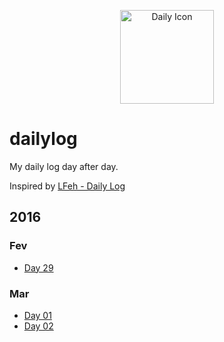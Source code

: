 <p align="center">
  <img src="http://simpleicon.com/wp-content/uploads/Calendar-Time.png" alt="Daily Icon" width="150" />
</p>



# dailylog

My daily log day after day.

Inspired by [LFeh - Daily Log](https://github.com/LFeh/dailylog)

## 2016 

### Fev

- [Day 29](https://github.com/AgtLucas/dailylog/blob/master/logs/feb/2016-02-29.md)
 
### Mar

- [Day 01](https://github.com/AgtLucas/dailylog/blob/master/logs/mar/2016-03-01.md)
- [Day 02](https://github.com/AgtLucas/dailylog/blob/master/logs/mar/2016-03-02.md)
